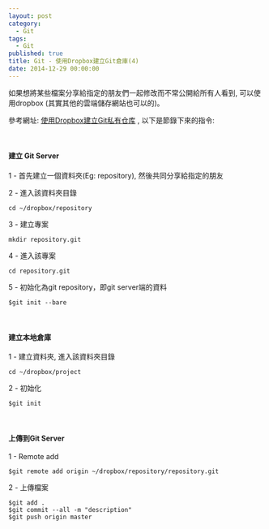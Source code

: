 ```yaml
---
layout: post
category: 
  - Git
tags: 
  - Git
published: true
title: Git - 使用Dropbox建立Git倉庫(4)
date: 2014-12-29 00:00:00
---
```


如果想將某些檔案分享給指定的朋友們一起修改而不常公開給所有人看到, 可以使用dropbox (其實其他的雲端儲存網站也可以的)。

參考網址: [使用Dropbox建立Git私有仓库](http://ibruce.info/2013/12/30/git-with-dropbox/) , 以下是節錄下來的指令:

<!-- more -->

<br/>

#### 建立 Git Server

1 - 首先建立一個資料夾(Eg: repository), 然後共同分享給指定的朋友

2 - 進入該資料夾目錄

    cd ~/dropbox/repository

3 - 建立專案

    mkdir repository.git

4 - 進入該專案

    cd repository.git

5 - 初始化為git repository，即git server端的資料

    $git init --bare

<br/>

#### 建立本地倉庫

1 - 建立資料夾, 進入該資料夾目錄

    cd ~/dropbox/project

2 - 初始化

    $git init

<br/>

#### 上傳到Git Server

1 - Remote add

    $git remote add origin ~/dropbox/repository/repository.git

2 - 上傳檔案

    $git add .
    $git commit --all -m "description"
    $git push origin master
